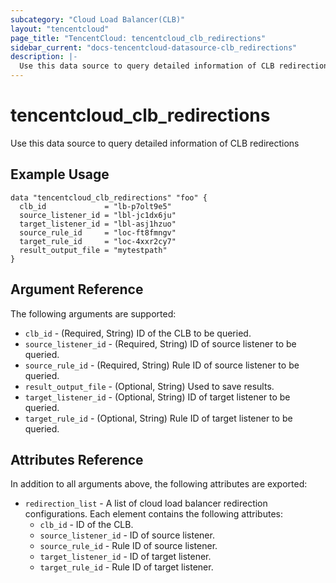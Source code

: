 ```yaml
---
subcategory: "Cloud Load Balancer(CLB)"
layout: "tencentcloud"
page_title: "TencentCloud: tencentcloud_clb_redirections"
sidebar_current: "docs-tencentcloud-datasource-clb_redirections"
description: |-
  Use this data source to query detailed information of CLB redirections
---
```


# tencentcloud_clb_redirections

Use this data source to query detailed information of CLB redirections

## Example Usage

```hcl
data "tencentcloud_clb_redirections" "foo" {
  clb_id             = "lb-p7olt9e5"
  source_listener_id = "lbl-jc1dx6ju"
  target_listener_id = "lbl-asj1hzuo"
  source_rule_id     = "loc-ft8fmngv"
  target_rule_id     = "loc-4xxr2cy7"
  result_output_file = "mytestpath"
}
```

## Argument Reference

The following arguments are supported:

* `clb_id` - (Required, String) ID of the CLB to be queried.
* `source_listener_id` - (Required, String) ID of source listener to be queried.
* `source_rule_id` - (Required, String) Rule ID of source listener to be queried.
* `result_output_file` - (Optional, String) Used to save results.
* `target_listener_id` - (Optional, String) ID of target listener to be queried.
* `target_rule_id` - (Optional, String) Rule ID of target listener to be queried.

## Attributes Reference

In addition to all arguments above, the following attributes are exported:

* `redirection_list` - A list of cloud load balancer redirection configurations. Each element contains the following attributes:
  * `clb_id` - ID of the CLB.
  * `source_listener_id` - ID of source listener.
  * `source_rule_id` - Rule ID of source listener.
  * `target_listener_id` - ID of target listener.
  * `target_rule_id` - Rule ID of target listener.



